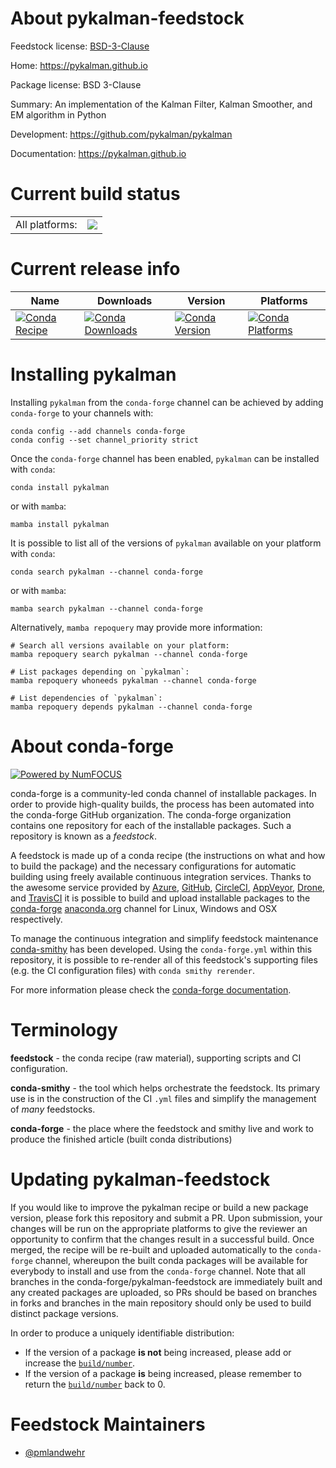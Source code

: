 About pykalman-feedstock
========================

Feedstock license: [BSD-3-Clause](https://github.com/conda-forge/pykalman-feedstock/blob/main/LICENSE.txt)

Home: https://pykalman.github.io

Package license: BSD 3-Clause

Summary: An implementation of the Kalman Filter, Kalman Smoother, and EM algorithm in Python

Development: https://github.com/pykalman/pykalman

Documentation: https://pykalman.github.io

Current build status
====================


<table><tr><td>All platforms:</td>
    <td>
      <a href="https://dev.azure.com/conda-forge/feedstock-builds/_build/latest?definitionId=5072&branchName=main">
        <img src="https://dev.azure.com/conda-forge/feedstock-builds/_apis/build/status/pykalman-feedstock?branchName=main">
      </a>
    </td>
  </tr>
</table>

Current release info
====================

| Name | Downloads | Version | Platforms |
| --- | --- | --- | --- |
| [![Conda Recipe](https://img.shields.io/badge/recipe-pykalman-green.svg)](https://anaconda.org/conda-forge/pykalman) | [![Conda Downloads](https://img.shields.io/conda/dn/conda-forge/pykalman.svg)](https://anaconda.org/conda-forge/pykalman) | [![Conda Version](https://img.shields.io/conda/vn/conda-forge/pykalman.svg)](https://anaconda.org/conda-forge/pykalman) | [![Conda Platforms](https://img.shields.io/conda/pn/conda-forge/pykalman.svg)](https://anaconda.org/conda-forge/pykalman) |

Installing pykalman
===================

Installing `pykalman` from the `conda-forge` channel can be achieved by adding `conda-forge` to your channels with:

```
conda config --add channels conda-forge
conda config --set channel_priority strict
```

Once the `conda-forge` channel has been enabled, `pykalman` can be installed with `conda`:

```
conda install pykalman
```

or with `mamba`:

```
mamba install pykalman
```

It is possible to list all of the versions of `pykalman` available on your platform with `conda`:

```
conda search pykalman --channel conda-forge
```

or with `mamba`:

```
mamba search pykalman --channel conda-forge
```

Alternatively, `mamba repoquery` may provide more information:

```
# Search all versions available on your platform:
mamba repoquery search pykalman --channel conda-forge

# List packages depending on `pykalman`:
mamba repoquery whoneeds pykalman --channel conda-forge

# List dependencies of `pykalman`:
mamba repoquery depends pykalman --channel conda-forge
```


About conda-forge
=================

[![Powered by
NumFOCUS](https://img.shields.io/badge/powered%20by-NumFOCUS-orange.svg?style=flat&colorA=E1523D&colorB=007D8A)](https://numfocus.org)

conda-forge is a community-led conda channel of installable packages.
In order to provide high-quality builds, the process has been automated into the
conda-forge GitHub organization. The conda-forge organization contains one repository
for each of the installable packages. Such a repository is known as a *feedstock*.

A feedstock is made up of a conda recipe (the instructions on what and how to build
the package) and the necessary configurations for automatic building using freely
available continuous integration services. Thanks to the awesome service provided by
[Azure](https://azure.microsoft.com/en-us/services/devops/), [GitHub](https://github.com/),
[CircleCI](https://circleci.com/), [AppVeyor](https://www.appveyor.com/),
[Drone](https://cloud.drone.io/welcome), and [TravisCI](https://travis-ci.com/)
it is possible to build and upload installable packages to the
[conda-forge](https://anaconda.org/conda-forge) [anaconda.org](https://anaconda.org/)
channel for Linux, Windows and OSX respectively.

To manage the continuous integration and simplify feedstock maintenance
[conda-smithy](https://github.com/conda-forge/conda-smithy) has been developed.
Using the ``conda-forge.yml`` within this repository, it is possible to re-render all of
this feedstock's supporting files (e.g. the CI configuration files) with ``conda smithy rerender``.

For more information please check the [conda-forge documentation](https://conda-forge.org/docs/).

Terminology
===========

**feedstock** - the conda recipe (raw material), supporting scripts and CI configuration.

**conda-smithy** - the tool which helps orchestrate the feedstock.
                   Its primary use is in the construction of the CI ``.yml`` files
                   and simplify the management of *many* feedstocks.

**conda-forge** - the place where the feedstock and smithy live and work to
                  produce the finished article (built conda distributions)


Updating pykalman-feedstock
===========================

If you would like to improve the pykalman recipe or build a new
package version, please fork this repository and submit a PR. Upon submission,
your changes will be run on the appropriate platforms to give the reviewer an
opportunity to confirm that the changes result in a successful build. Once
merged, the recipe will be re-built and uploaded automatically to the
`conda-forge` channel, whereupon the built conda packages will be available for
everybody to install and use from the `conda-forge` channel.
Note that all branches in the conda-forge/pykalman-feedstock are
immediately built and any created packages are uploaded, so PRs should be based
on branches in forks and branches in the main repository should only be used to
build distinct package versions.

In order to produce a uniquely identifiable distribution:
 * If the version of a package **is not** being increased, please add or increase
   the [``build/number``](https://docs.conda.io/projects/conda-build/en/latest/resources/define-metadata.html#build-number-and-string).
 * If the version of a package **is** being increased, please remember to return
   the [``build/number``](https://docs.conda.io/projects/conda-build/en/latest/resources/define-metadata.html#build-number-and-string)
   back to 0.

Feedstock Maintainers
=====================

* [@pmlandwehr](https://github.com/pmlandwehr/)


